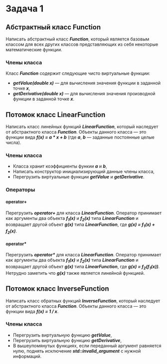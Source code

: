 # Задача 1

## Абстрактный класс Function
Написать абстрактный класс ***Function***, который является базовым классом для всех других
классов представляющих из себя некоторые математические функции.

### Члены класса
Класс ***Function*** содержит следующие чисто виртуальные функции:
* ***getValue(double x)*** — для вычисления значения функции в заданной точке ***x***,
* ***getDerivative(double x)*** — для вычисления значения производной функции в заданной точке ***x***.

## Потомок класс LinearFunction
Написать класс линейных функций ***LinearFunction***, который наследует от абстрактного класса ***Function***.
Объекты данного класса — это функции вида ***f(x) = a * x + b*** (где ***a***, ***b*** — заданные постоянные целые числа).

### Члены класса
* Класса хранит коэффициенты функии ***a*** и ***b***,
* Написать конструктор инициализирующий данные члены класса,
* Перегрузить виртуальные функции ***getValue*** и ***getDerivative***.

### Операторы

#### operator+
Перегрузить ***operator+*** для класса ***LinearFunction***.
Оператор принимает как аргументы два объекта ***f<sub>1</sub>(x)*** и ***f<sub>2</sub>(x)*** типа ***LinearFunction***
и возвращает другой объект ***g(x)*** типа ***LinearFunction***, где ***g(x) = f<sub>1</sub>(x) + f<sub>2</sub>(x)***. 

#### operator*
Перегрузить ***operator\**** для класса ***LinearFunction***.
Оператор принимает как аргументы два объекта ***f<sub>1</sub>(x)*** и ***f<sub>2</sub>(x)*** типа ***LinearFunction***
и возвращает другой объект ***g(x)*** типа ***LinearFunction***, где ***g(x) = f<sub>2</sub>(f<sub>1</sub>(x))***.
Нетрудно заметить что ***g(x)*** также является линейной функцией.

## Потомок класс InverseFunction
Написать класс обратных функций ***InverseFunction***, который наследует от абстрактного класса ***Function***.
Объекты данного класса — это функции вида ***f(x) = 1 / x***.

### Члены класса
* Перегрузить виртуальную функцию ***getValue***,
* Перегрузить виртуальную функцию ***getDerivative***,
* В вышеупомянутых функциях, если переданный аргумент равняется нулю,
поднять исключение ***std::invalid_argument*** с нужной информаций.
